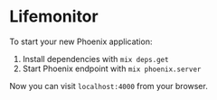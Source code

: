 # Lifemonitor

To start your new Phoenix application:

1. Install dependencies with `mix deps.get`
2. Start Phoenix endpoint with `mix phoenix.server`

Now you can visit `localhost:4000` from your browser.
